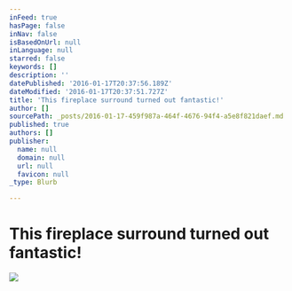 ```yaml
---
inFeed: true
hasPage: false
inNav: false
isBasedOnUrl: null
inLanguage: null
starred: false
keywords: []
description: ''
datePublished: '2016-01-17T20:37:56.189Z'
dateModified: '2016-01-17T20:37:51.727Z'
title: 'This fireplace surround turned out fantastic!'
author: []
sourcePath: _posts/2016-01-17-459f987a-464f-4676-94f4-a5e8f821daef.md
published: true
authors: []
publisher:
  name: null
  domain: null
  url: null
  favicon: null
_type: Blurb

---
```

# This fireplace surround turned out fantastic!
![](https://the-grid-user-content.s3-us-west-2.amazonaws.com/c5ea8202-1c0c-4a26-923f-9a5b9543e513.jpg)